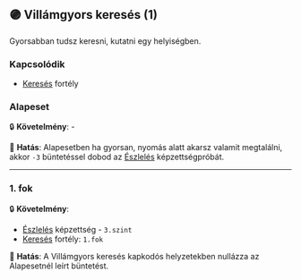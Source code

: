 ## 🟣 Villámgyors keresés (1)

Gyorsabban tudsz keresni, kutatni egy helyiségben.

### Kapcsolódik

- [Keresés](kereses.md) fortély

### Alapeset

🔒 **Követelmény**:  -

🌟 **Hatás**: Alapesetben ha gyorsan, nyomás alatt akarsz valamit megtalálni, akkor `-3` büntetéssel dobod az [Észlelés](../kepzettsegek.primer.altalanos/eszleles.md#c%C3%A9lsz%C3%A1m-m%C3%B3dos%C3%ADt%C3%B3-k%C3%B6r%C3%BClm%C3%A9nyek) képzettségpróbát.

---
### 1. fok

🔒 **Követelmény**:

- [Észlelés](../kepzettsegek.primer.altalanos/eszleles.md) képzettség - `3.szint`
- [Keresés](kereses.md) fortély: `1.fok`

🌟 **Hatás**: A Villámgyors keresés kapkodós helyzetekben nullázza az Alapesetnél leírt büntetést.

<br />
